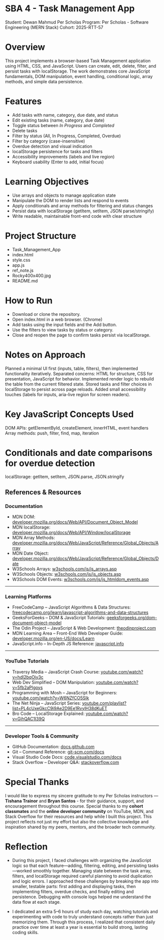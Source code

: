 # SBA 4 - Task Management App
Student: Dewan Mahmud Per Scholas
Program: Per Scholas - Software Engineering (MERN Stack)
Cohort: 2025-RTT-57

# Overview
This project implements a browser-based Task Management application using HTML, CSS, and JavaScript. Users can create, edit, delete, filter, and persist tasks with localStorage. The work demonstrates core JavaScript fundamentals, DOM manipulation, event handling, conditional logic, array methods, and simple data persistence.

# Features
- Add tasks with name, category, due date, and status 
- Edit existing tasks (name, category, due date) 
- Toggle status between *In Progress* and *Completed* 
- Delete tasks 
- Filter by status (All, In Progress, Completed, Overdue) 
- Filter by category (case-insensitive) 
- Overdue detection and visual indication 
- localStorage persistence for tasks and filters 
- Accessibility improvements (labels and live region) 
- Keyboard usability (Enter to add, initial focus)

# Learning Objectives
- Use arrays and objects to manage application state
- Manipulate the DOM to render lists and respond to events
- Apply conditionals and array methods for filtering and status changes
- Persist data with localStorage (getItem, setItem, JSON parse/stringify)
- Write readable, maintainable front-end code with clear structure

# Project Structure
- Task_Management_App
- index.html 
- style.css 
- app.js 
- ref_note.js 
- Rocky400x400.jpg 
- README.md 

# How to Run
- Download or clone the repository.
- Open index.html in a web browser. (Chrome)
- Add tasks using the input fields and the Add button.
- Use the filters to view tasks by status or category.
- Close and reopen the page to confirm tasks persist via localStorage.

# Notes on Approach
Planned a minimal UI first (inputs, table, filters), then implemented functionality iteratively.
Separated concerns: HTML for structure, CSS for presentation, JavaScript for behavior.
Implemented render logic to rebuild the table from the current filtered state.
Stored tasks and filter choices in localStorage to persist across page reloads.
Added small accessibility touches (labels for inputs, aria-live region for screen readers).

# Key JavaScript Concepts Used
DOM APIs: getElementById, createElement, innerHTML, event handlers
Array methods: push, filter, find, map, iteration

# Conditionals and date comparisons for overdue detection
localStorage: getItem, setItem, JSON.parse, JSON.stringify

## References & Resources

### **Documentation**
- MDN DOM: [developer.mozilla.org/docs/Web/API/Document_Object_Model](https://developer.mozilla.org/docs/Web/API/Document_Object_Model) 
- MDN localStorage: [developer.mozilla.org/docs/Web/API/Window/localStorage](https://developer.mozilla.org/docs/Web/API/Window/localStorage) 
- MDN Array Methods: [developer.mozilla.org/docs/Web/JavaScript/Reference/Global_Objects/Array](https://developer.mozilla.org/docs/Web/JavaScript/Reference/Global_Objects/Array) 
- MDN Date Object: [developer.mozilla.org/docs/Web/JavaScript/Reference/Global_Objects/Date](https://developer.mozilla.org/docs/Web/JavaScript/Reference/Global_Objects/Date) 
- W3Schools Arrays: [w3schools.com/js/js_arrays.asp](https://www.w3schools.com/js/js_arrays.asp) 
- W3Schools Objects: [w3schools.com/js/js_objects.asp](https://www.w3schools.com/js/js_objects.asp) 
- W3Schools DOM Events: [w3schools.com/js/js_htmldom_events.asp](https://www.w3schools.com/js/js_htmldom_events.asp) 
---

### **Learning Platforms**
- FreeCodeCamp – JavaScript Algorithms & Data Structures: [freecodecamp.org/learn/javascript-algorithms-and-data-structures](https://www.freecodecamp.org/learn/javascript-algorithms-and-data-structures/) 
- GeeksForGeeks – DOM & JavaScript Tutorials: [geeksforgeeks.org/dom-document-object-model](https://www.geeksforgeeks.org/dom-document-object-model/) 
- The Odin Project – JavaScript & Web Development: [theodinproject.com](https://www.theodinproject.com) 
- MDN Learning Area – Front-End Web Developer Guide: [developer.mozilla.org/en-US/docs/Learn](https://developer.mozilla.org/en-US/docs/Learn) 
- JavaScript.info – In-Depth JS Reference: [javascript.info](https://javascript.info/) 
---

### **YouTube Tutorials**
- Traversy Media – JavaScript Crash Course: [youtube.com/watch?v=hdI2bqOjy3c](https://www.youtube.com/watch?v=hdI2bqOjy3c) 
- Web Dev Simplified – DOM Manipulation: [youtube.com/watch?v=5fb2aPlgoys](https://www.youtube.com/watch?v=5fb2aPlgoys) 
- Programming with Mosh – JavaScript for Beginners: [youtube.com/watch?v=W6NZfCO5SIk](https://www.youtube.com/watch?v=W6NZfCO5SIk) 
- The Net Ninja – JavaScript Series: [youtube.com/playlist?list=PL4cUxeGkcC9i9Ae2D9Ee1RvylH38dKuET](https://www.youtube.com/playlist?list=PL4cUxeGkcC9i9Ae2D9Ee1RvylH38dKuET) 
- Bro Code – LocalStorage Explained: [youtube.com/watch?v=GihQAC1I39Q](https://www.youtube.com/watch?v=GihQAC1I39Q) 
---

### **Developer Tools & Community**
- GitHub Documentation: [docs.github.com](https://docs.github.com) 
- Git – Command Reference: [git-scm.com/docs](https://git-scm.com/docs) 
- Visual Studio Code Docs: [code.visualstudio.com/docs](https://code.visualstudio.com/docs) 
- Stack Overflow – Developer Q&A: [stackoverflow.com](https://stackoverflow.com) 

# Special Thanks
I would like to express my sincere gratitude to my Per Scholas instructors — **Tishana Trainor** and **Bryan Santos** - for their guidance, support, and encouragement throughout this course. 
Special thanks to my **cohort classmates** and the **online developer community** on YouTube, MDN, and Stack Overflow for their resources and help while I built this project. 
This project reflects not just my effort but also the collective knowledge and inspiration shared by my peers, mentors, and the broader tech community.

# Reflection
- During this project, I faced challenges with organizing the JavaScript logic so that each feature—adding, filtering, editing, and persisting tasks—worked smoothly together. Managing state between the task array, filters, and localStorage required careful planning to avoid duplication and logic errors. I approached these challenges by breaking the app into smaller, testable parts: first adding and displaying tasks, then implementing filters, overdue checks, and finally editing and persistence. Debugging with console logs helped me understand the data flow at each stage.

- I dedicated an extra 5–6 hours of study each day, watching tutorials and experimenting with code to truly understand concepts rather than just memorizing them. Through this process, I realized that consistent daily practice over time at least a year is essential to build strong, lasting coding skills.